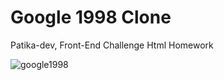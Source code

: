 # Google 1998 Clone

Patika-dev, Front-End Challenge Html Homework

![google1998](https://user-images.githubusercontent.com/72932340/115712381-6115f300-a37d-11eb-82f2-e243e9b13565.JPG)
